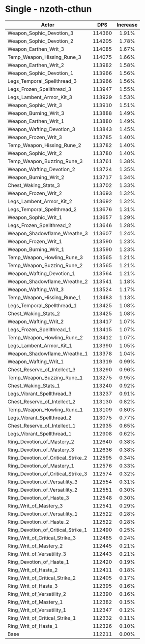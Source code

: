 # Single - nzoth-cthun
| Actor | DPS | Increase |
|---|:---:|:---:|
|Weapon_Sophic_Devotion_3|114360|1.91%|
|Weapon_Sophic_Devotion_2|114205|1.78%|
|Weapon_Earthen_Writ_3|114085|1.67%|
|Temp_Weapon_Hissing_Rune_3|114075|1.66%|
|Weapon_Earthen_Writ_2|113982|1.58%|
|Weapon_Sophic_Devotion_1|113966|1.56%|
|Legs_Temporal_Spellthread_3|113966|1.56%|
|Legs_Frozen_Spellthread_3|113947|1.55%|
|Legs_Lambent_Armor_Kit_3|113929|1.53%|
|Weapon_Sophic_Writ_3|113910|1.51%|
|Weapon_Burning_Writ_3|113888|1.49%|
|Weapon_Earthen_Writ_1|113880|1.49%|
|Weapon_Wafting_Devotion_3|113843|1.45%|
|Weapon_Frozen_Writ_3|113785|1.40%|
|Temp_Weapon_Hissing_Rune_2|113782|1.40%|
|Weapon_Sophic_Writ_2|113780|1.40%|
|Temp_Weapon_Buzzing_Rune_3|113761|1.38%|
|Weapon_Wafting_Devotion_2|113724|1.35%|
|Weapon_Burning_Writ_2|113717|1.34%|
|Chest_Waking_Stats_3|113702|1.33%|
|Weapon_Frozen_Writ_2|113693|1.32%|
|Legs_Lambent_Armor_Kit_2|113692|1.32%|
|Legs_Temporal_Spellthread_2|113676|1.31%|
|Weapon_Sophic_Writ_1|113657|1.29%|
|Legs_Frozen_Spellthread_2|113646|1.28%|
|Weapon_Shadowflame_Wreathe_3|113607|1.24%|
|Weapon_Frozen_Writ_1|113590|1.23%|
|Weapon_Burning_Writ_1|113590|1.23%|
|Temp_Weapon_Howling_Rune_3|113565|1.21%|
|Temp_Weapon_Buzzing_Rune_2|113565|1.21%|
|Weapon_Wafting_Devotion_1|113564|1.21%|
|Weapon_Shadowflame_Wreathe_2|113541|1.18%|
|Weapon_Wafting_Writ_3|113524|1.17%|
|Temp_Weapon_Hissing_Rune_1|113483|1.13%|
|Legs_Temporal_Spellthread_1|113425|1.08%|
|Chest_Waking_Stats_2|113425|1.08%|
|Weapon_Wafting_Writ_2|113417|1.07%|
|Legs_Frozen_Spellthread_1|113415|1.07%|
|Temp_Weapon_Howling_Rune_2|113412|1.07%|
|Legs_Lambent_Armor_Kit_1|113390|1.05%|
|Weapon_Shadowflame_Wreathe_1|113378|1.04%|
|Weapon_Wafting_Writ_1|113319|0.99%|
|Chest_Reserve_of_Intellect_3|113290|0.96%|
|Temp_Weapon_Buzzing_Rune_1|113275|0.95%|
|Chest_Waking_Stats_1|113240|0.92%|
|Legs_Vibrant_Spellthread_3|113237|0.91%|
|Chest_Reserve_of_Intellect_2|113130|0.82%|
|Temp_Weapon_Howling_Rune_1|113109|0.80%|
|Legs_Vibrant_Spellthread_2|113075|0.77%|
|Chest_Reserve_of_Intellect_1|112935|0.65%|
|Legs_Vibrant_Spellthread_1|112908|0.62%|
|Ring_Devotion_of_Mastery_2|112640|0.38%|
|Ring_Devotion_of_Mastery_3|112636|0.38%|
|Ring_Devotion_of_Critical_Strike_2|112595|0.34%|
|Ring_Devotion_of_Mastery_1|112576|0.33%|
|Ring_Devotion_of_Critical_Strike_3|112574|0.32%|
|Ring_Devotion_of_Versatility_3|112554|0.31%|
|Ring_Devotion_of_Versatility_2|112551|0.30%|
|Ring_Devotion_of_Haste_3|112548|0.30%|
|Ring_Writ_of_Mastery_3|112541|0.29%|
|Ring_Devotion_of_Versatility_1|112522|0.28%|
|Ring_Devotion_of_Haste_2|112522|0.28%|
|Ring_Devotion_of_Critical_Strike_1|112490|0.25%|
|Ring_Writ_of_Critical_Strike_3|112485|0.24%|
|Ring_Writ_of_Mastery_2|112445|0.21%|
|Ring_Writ_of_Versatility_3|112443|0.21%|
|Ring_Devotion_of_Haste_1|112420|0.19%|
|Ring_Writ_of_Haste_2|112411|0.18%|
|Ring_Writ_of_Critical_Strike_2|112405|0.17%|
|Ring_Writ_of_Haste_3|112395|0.16%|
|Ring_Writ_of_Versatility_2|112390|0.16%|
|Ring_Writ_of_Mastery_1|112382|0.15%|
|Ring_Writ_of_Versatility_1|112347|0.12%|
|Ring_Writ_of_Critical_Strike_1|112332|0.11%|
|Ring_Writ_of_Haste_1|112326|0.10%|
|Base|112211|0.00%|
